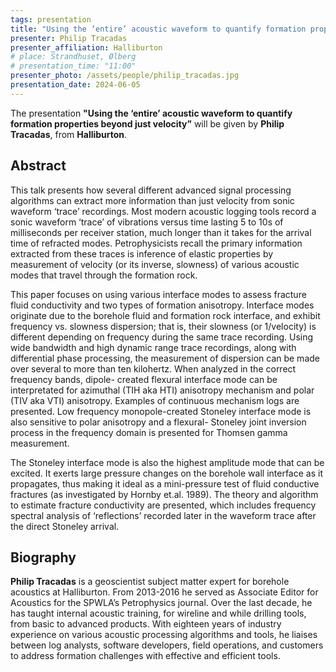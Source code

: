 ```yaml
---
tags: presentation
title: "Using the ‘entire’ acoustic waveform to quantify formation properties beyond just velocity (Philip Tracadas, Halliburton)"
presenter: Philip Tracadas 
presenter_affiliation: Halliburton
# place: Strandhuset, Ølberg
# presentation_time: "11:00"
presenter_photo: /assets/people/philip_tracadas.jpg
presentation_date: 2024-06-05
---
```


The presentation **"Using the ‘entire’ acoustic waveform to quantify formation properties beyond just velocity”** will be given by **Philip Tracadas**, from **Halliburton**.


## Abstract
This talk presents how several different advanced signal processing algorithms can extract
more information than just velocity from sonic waveform ‘trace’ recordings. Most modern acoustic
logging tools record a sonic waveform ‘trace’ of vibrations versus time lasting 5 to 10s of milliseconds per
receiver station, much longer than it takes for the arrival time of refracted modes. Petrophysicists recall
the primary information extracted from these traces is inference of elastic properties by measurement of
velocity (or its inverse, slowness) of various acoustic modes that travel through the formation rock.

This paper focuses on using various interface modes to assess fracture fluid conductivity and two types
of formation anisotropy. Interface modes originate due to the borehole fluid and formation rock
interface, and exhibit frequency vs. slowness dispersion; that is, their slowness (or 1/velocity) is different
depending on frequency during the same trace recording. Using wide bandwidth and high dynamic
range trace recordings, along with differential phase processing, the measurement of dispersion can be
made over several to more than ten kilohertz. When analyzed in the correct frequency bands, dipole-
created flexural interface mode can be interpretated for azimuthal (TIH aka HTI) anisotropy mechanism
and polar (TIV aka VTI) anisotropy. Examples of continuous mechanism logs are presented. Low
frequency monopole-created Stoneley interface mode is also sensitive to polar anisotropy and a flexural-
Stoneley joint inversion process in the frequency domain is presented for Thomsen gamma
measurement.

The Stoneley interface mode is also the highest amplitude mode that can be excited. It exerts large
pressure changes on the borehole wall interface as it propagates, thus making it ideal as a mini-pressure
test of fluid conductive fractures (as investigated by Hornby et.al. 1989). The theory and algorithm to
estimate fracture conductivity are presented, which includes frequency spectral analysis of ‘reflections’
recorded later in the waveform trace after the direct Stoneley arrival.
 
## Biography
**Philip Tracadas** is a geoscientist subject matter expert for
borehole acoustics at Halliburton. From 2013-2016 he served as Associate Editor
for Acoustics for the SPWLA’s Petrophysics journal. Over the last decade, he has
taught internal acoustic training, for wireline and while drilling tools, from basic
to advanced products. With eighteen years of industry experience on various
acoustic processing algorithms and tools, he liaises between log analysts,
software developers, field operations, and customers to address formation
challenges with effective and efficient tools.
